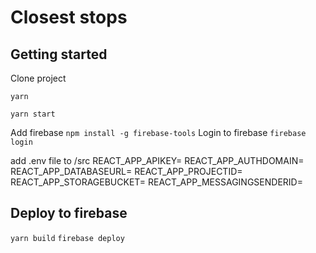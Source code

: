 # Closest stops

## Getting started

Clone project

`yarn`

`yarn start`

Add firebase
`npm install -g firebase-tools`
Login to firebase
`firebase login`

add .env file to /src
REACT_APP_APIKEY=
REACT_APP_AUTHDOMAIN=
REACT_APP_DATABASEURL=
REACT_APP_PROJECTID=
REACT_APP_STORAGEBUCKET=
REACT_APP_MESSAGINGSENDERID=

## Deploy to firebase


`yarn build`
`firebase deploy`
